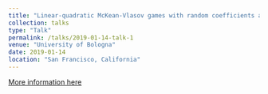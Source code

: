 ```yaml
---
title: "Linear-quadratic McKean-Vlasov games with random coefficients and applications"
collection: talks
type: "Talk"
permalink: /talks/2019-01-14-talk-1
venue: "University of Bologna"
date: 2019-01-14
location: "San Francisco, California"
---
```


[More information here](https://events.unibo.it/spde-mfg)
